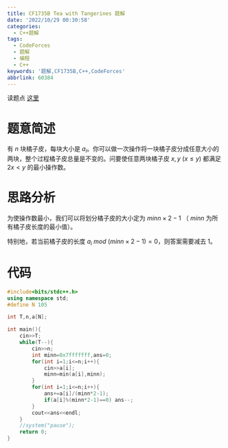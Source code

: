 ```yaml
---
title: CF1735B Tea with Tangerines 题解
date: '2022/10/29 00:30:58'
categories:
  - C++题解
tags:
  - CodeForces
  - 题解
  - 编程
  - C++
keywords: '题解,CF1735B,C++,CodeForces'
abbrlink: 60384
---
```


读题点 [这里](https://www.luogu.com.cn/problem/CF1735B)

# 题意简述

有 $n$ 块橘子皮，每块大小是 $a_i$。你可以做一次操作将一块橘子皮分成任意大小的两块，整个过程橘子皮总量是不变的。问要使任意两块橘子皮 $x,y\ (x\le y)$ 都满足 $2x<y$ 的最小操作数。

# 思路分析

为使操作数最小，我们可以将划分橘子皮的大小定为 $minn \times 2-1$ （ $minn$ 为所有橘子皮长度的最小值）。

特别地，若当前橘子皮的长度 $a_i$ $mod$ $(minn \times 2-1)=0$，则答案需要减去 $1$。

# 代码

```C++
#include<bits/stdc++.h>
using namespace std;
#define N 105

int T,n,a[N];

int main(){
    cin>>T;
	while(T--){
		cin>>n;
		int minn=0x7fffffff,ans=0;
		for(int i=1;i<=n;i++){
			cin>>a[i];
			minn=min(a[i],minn);
		}
		for(int i=1;i<=n;i++){
			ans+=a[i]/(minn*2-1);
			if(a[i]%(minn*2-1)==0) ans--;
		}
		cout<<ans<<endl;
	}
	//system("pause");
	return 0;
}
```